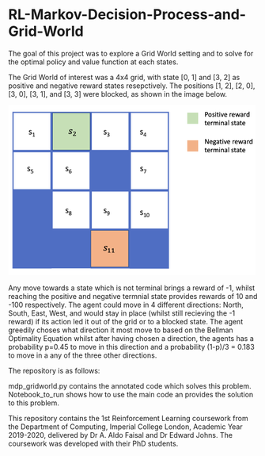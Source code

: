 # RL-Markov-Decision-Process-and-Grid-World

The goal of this project was to explore a Grid World setting and to solve for the optimal policy and value function at each states.

The Grid World of interest was a 4x4 grid, with state [0, 1] and [3, 2] as positive and negative reward states resepctively. The positions [1, 2], [2, 0], [3, 0], [3, 1], and [3, 3] were blocked, as shown in the image below.

<img src="images/grid_world.png" width=500>

Any move towards a state which is not terminal brings a reward of -1, whilst reaching the positive and negative termnial state provides rewards of 10 and -100 respectively. 
The agent could move in 4 different directions: North, South, East, West, and would stay in place (whilst still recieving the -1 reward) if its action led it out of the grid or to a blocked state. The agent greedily choses what direction it most move to based on the Bellman Optimality Equation whilst after having chosen a direction, the agents has a probability p=0.45 to move in this direction and a probability (1-p)/3 = 0.183 to move in a any of the three other directions.

The repository is as follows:

mdp_gridworld.py contains the annotated code which solves this problem. <br /> 
Notebook_to_run shows how to use the main code an provides the solution to this problem.


This repository contains the 1st Reinforcement Learning coursework from the Department of Computing, Imperial College London, Academic Year 2019-2020, delivered by Dr A. Aldo Faisal and Dr Edward Johns. The coursework was developed with their PhD students. 
